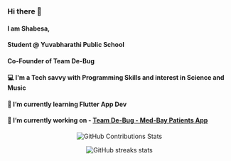 ### Hi there 👋

#### I am Shabesa, 
#### Student @ Yuvabharathi Public School
#### Co-Founder of Team De-Bug

#### 💻 I'm a Tech savvy with Programming Skills and interest in Science and Music
#### 🌱 I’m currently learning Flutter App Dev
#### 🔭 I’m currently working on - [Team De-Bug - Med-Bay Patients App](https://github.com/Team-De-bug/med_bay_patients)

<p align="center">
  <img alt="GitHub Contributions Stats" src="https://github-readme-stats.vercel.app/api?username=shabesa&count_private=true&show_icons=true&theme=radical&include_all_commits=true" />
</p>
<p align="center">
  <img alt="GitHub streaks stats" src="https://github-readme-streak-stats.herokuapp.com/?user=shabesa&theme=radical" />
</p>

<!--
**shabesa/shabesa** is a ✨ _special_ ✨ repository because its `README.md` (this file) appears on your GitHub profile.

Here are some ideas to get you started:

- 🔭 I’m currently working on ...
- 🌱 I’m currently learning ...
- 👯 I’m looking to collaborate on ...
- 🤔 I’m looking for help with ...
- 💬 Ask me about ...
- 📫 How to reach me: ...
- 😄 Pronouns: ...
- ⚡ Fun fact: ...
-->
